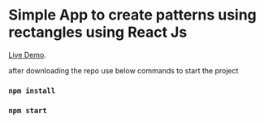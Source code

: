 # Simple App to create patterns using rectangles using React Js

[Live Demo](https://feeling-creative.web.app/).


after downloading the repo use below commands to start the project

### `npm install`

### `npm start`


